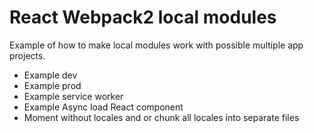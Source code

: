 # React Webpack2 local modules

Example of how to make local modules work with possible multiple app projects.

- Example dev
- Example prod
- Example service worker
- Example Async load React component
- Moment without locales and or chunk all locales into separate files
